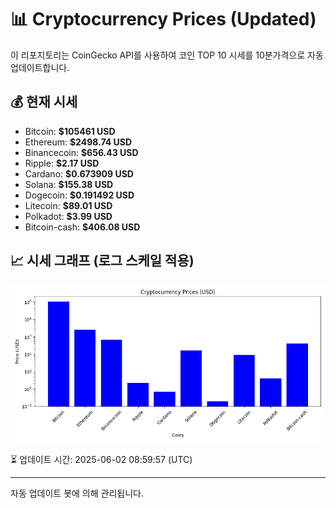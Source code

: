 
# 📊 Cryptocurrency Prices (Updated)

이 리포지토리는 CoinGecko API를 사용하여 코인 TOP 10 시세를 10분가격으로 자동 업데이트합니다.

## 💰 현재 시세
- Bitcoin: **$105461 USD**
- Ethereum: **$2498.74 USD**
- Binancecoin: **$656.43 USD**
- Ripple: **$2.17 USD**
- Cardano: **$0.673909 USD**
- Solana: **$155.38 USD**
- Dogecoin: **$0.191492 USD**
- Litecoin: **$89.01 USD**
- Polkadot: **$3.99 USD**
- Bitcoin-cash: **$406.08 USD**

## 📈 시세 그래프 (로그 스케일 적용)
![Crypto Prices](crypto_prices.png)

⏳ 업데이트 시간: 2025-06-02 08:59:57 (UTC)

---
자동 업데이트 봇에 의해 관리됩니다.
